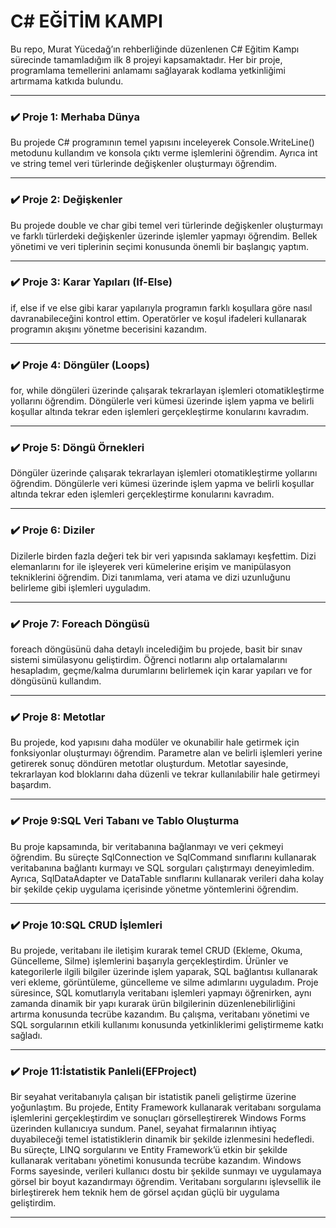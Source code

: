 <h1>C# EĞİTİM KAMPI</h1>
Bu repo, Murat Yücedağ’ın rehberliğinde düzenlenen C# Eğitim Kampı sürecinde tamamladığım ilk 8 projeyi kapsamaktadır. Her bir proje, programlama temellerini anlamamı sağlayarak kodlama yetkinliğimi artırmama katkıda bulundu.
<hr>
<h3>✔️ Proje 1: Merhaba Dünya</h3>
Bu projede C# programının temel yapısını inceleyerek Console.WriteLine() metodunu kullandım ve konsola çıktı verme işlemlerini öğrendim. Ayrıca int ve string temel veri türlerinde değişkenler oluşturmayı öğrendim.

<hr>
<h3>✔️ Proje 2: Değişkenler</h3>
Bu projede double ve char gibi temel veri türlerinde değişkenler oluşturmayı ve farklı türlerdeki değişkenler üzerinde işlemler yapmayı öğrendim. Bellek yönetimi ve veri tiplerinin seçimi konusunda önemli bir başlangıç yaptım.
<hr>

<h3>✔️ Proje 3: Karar Yapıları (If-Else)</h3>

if, else if ve else gibi karar yapılarıyla programın farklı koşullara göre nasıl davranabileceğini kontrol ettim. Operatörler ve koşul ifadeleri kullanarak programın akışını yönetme becerisini kazandım. 
<hr>

<h3>✔️ Proje 4: Döngüler (Loops)</h3>
for, while döngüleri üzerinde çalışarak tekrarlayan işlemleri otomatikleştirme yollarını öğrendim. Döngülerle veri kümesi üzerinde işlem yapma ve belirli koşullar altında tekrar eden işlemleri gerçekleştirme konularını kavradım. 
<hr>

<h3>✔️ Proje 5: Döngü Örnekleri</h3>
Döngüler üzerinde çalışarak tekrarlayan işlemleri otomatikleştirme yollarını öğrendim. Döngülerle veri kümesi üzerinde işlem yapma ve belirli koşullar altında tekrar eden işlemleri gerçekleştirme konularını kavradım. 
<hr>

<h3>✔️ Proje 6: Diziler</h3>
Dizilerle birden fazla değeri tek bir veri yapısında saklamayı keşfettim. Dizi elemanlarını for ile işleyerek veri kümelerine erişim ve manipülasyon tekniklerini öğrendim. Dizi tanımlama, veri atama ve dizi uzunluğunu belirleme gibi işlemleri uyguladım.
<hr>

<h3>✔️ Proje 7: Foreach Döngüsü</h3>
foreach döngüsünü daha detaylı incelediğim bu projede, basit bir sınav sistemi simülasyonu geliştirdim. Öğrenci notlarını alıp ortalamalarını hesapladım, geçme/kalma durumlarını belirlemek için karar yapıları ve for döngüsünü kullandım.
<hr>

<h3>✔️ Proje 8: Metotlar</h3>
Bu projede, kod yapısını daha modüler ve okunabilir hale getirmek için fonksiyonlar oluşturmayı öğrendim. Parametre alan ve belirli işlemleri yerine getirerek sonuç döndüren metotlar oluşturdum. Metotlar sayesinde, tekrarlayan kod bloklarını daha düzenli ve tekrar kullanılabilir hale getirmeyi başardım. 
<hr>

<h3>✔️ Proje 9:SQL Veri Tabanı ve Tablo Oluşturma</h3>
Bu proje kapsamında, bir veritabanına bağlanmayı ve veri çekmeyi öğrendim. Bu süreçte SqlConnection ve SqlCommand sınıflarını kullanarak veritabanına bağlantı kurmayı ve SQL sorguları çalıştırmayı deneyimledim. Ayrıca, SqlDataAdapter ve DataTable sınıflarını kullanarak verileri daha kolay bir şekilde çekip uygulama içerisinde yönetme yöntemlerini öğrendim.
<hr>

<h3>✔️ Proje 10:SQL CRUD İşlemleri</h3>
Bu projede, veritabanı ile iletişim kurarak temel CRUD (Ekleme, Okuma, Güncelleme, Silme) işlemlerini başarıyla gerçekleştirdim. Ürünler ve kategorilerle ilgili bilgiler üzerinde işlem yaparak, SQL bağlantısı kullanarak veri ekleme, görüntüleme, güncelleme ve silme adımlarını uyguladım. Proje süresince, SQL komutlarıyla veritabanı işlemleri yapmayı öğrenirken, aynı zamanda dinamik bir yapı kurarak ürün bilgilerinin düzenlenebilirliğini artırma konusunda tecrübe kazandım. Bu çalışma, veritabanı yönetimi ve SQL sorgularının etkili kullanımı konusunda yetkinliklerimi geliştirmeme katkı sağladı.
<hr>

<h3>✔️ Proje 11:İstatistik Panleli(EFProject)</h3>
Bir seyahat veritabanıyla çalışan bir istatistik paneli geliştirme üzerine yoğunlaştım. Bu projede, Entity Framework kullanarak veritabanı sorgulama işlemlerini gerçekleştirdim ve sonuçları görselleştirerek Windows Forms üzerinden kullanıcıya sundum. Panel, seyahat firmalarının ihtiyaç duyabileceği temel istatistiklerin dinamik bir şekilde izlenmesini hedefledi.
Bu süreçte, LINQ sorgularını ve Entity Framework’ü etkin bir şekilde kullanarak veritabanı yönetimi konusunda tecrübe kazandım. Windows Forms sayesinde, verileri kullanıcı dostu bir şekilde sunmayı ve uygulamaya görsel bir boyut kazandırmayı öğrendim. Veritabanı sorgularını işlevsellik ile birleştirerek hem teknik hem de görsel açıdan güçlü bir uygulama geliştirdim.
<hr>
